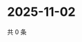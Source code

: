 # 2025-11-02

共 0 条

<!-- BEGIN ZHIHUVIDEO -->
<!-- 最后更新时间 Sun Nov 02 2025 01:08:42 GMT+0800 (China Standard Time) -->

<!-- END ZHIHUVIDEO -->
